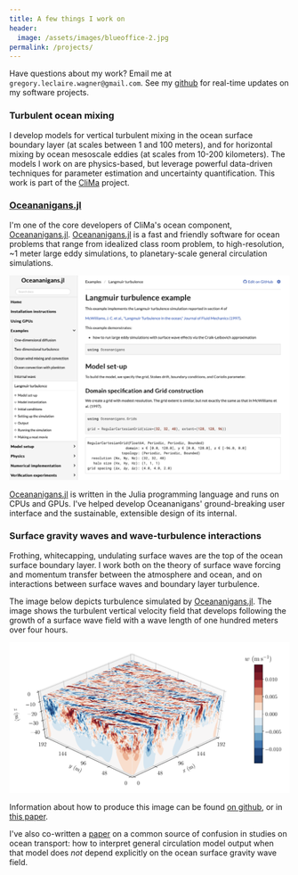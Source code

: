 ```yaml
---
title: A few things I work on
header:
  image: /assets/images/blueoffice-2.jpg
permalink: /projects/
---
```


Have questions about my work? Email me at
`gregory.leclaire.wagner@gmail.com`. 
See my [github] for real-time updates on my software projects.

### Turbulent ocean mixing

I develop models for vertical turbulent mixing in the ocean surface boundary layer
(at scales between 1 and 100 meters), and for horizontal mixing by ocean mesoscale eddies
(at scales from 10-200 kilometers). The models I work on are physics-based,
but leverage powerful data-driven techniques for parameter estimation
and uncertainty quantification. This work is part of the [CliMa] project.

### [Oceananigans.jl]

I'm one of the core developers of CliMa's ocean component, [Oceananigans.jl]. 
[Oceananigans.jl] is a fast and friendly software for ocean problems
that range from idealized class room problem, to high-resolution, ~1 meter
large eddy simulations, to planetary-scale general circulation simulations.

![Oceananigans docs](/assets/figures/oceananigans_docs.png)

[Oceananigans.jl] is written in the Julia programming 
language and runs on CPUs and GPUs. I've helped develop Oceananigans'
ground-breaking user interface and the sustainable, extensible design of
its internal.

### Surface gravity waves and wave-turbulence interactions

Frothing, whitecapping, undulating surface waves are the top of the
ocean surface boundary layer. I work both on the theory of surface
wave forcing and momentum transfer between the atmosphere and ocean, and
on interactions between surface waves and boundary layer turbulence.

The image below depicts turbulence simulated by
[Oceananigans.jl]. The image shows the turbulent vertical velocity field
that develops following the growth of a surface wave field with 
a wave length of one hundred meters over four hours.

![Forced growth](/assets/figures/forced_growth.png)

Information about how to produce this image can be found
[on github](https://github.com/glwagner/WaveTransmittedTurbulence.jl),
or in [this paper](https://glwagner.github.io/assets/pdf/near-inertial-waves-turbulence-growth-swell-preprint.pdf).

I've also co-written a [paper](https://glwagner.github.io/assets/pdf/Stokes-drift-ocean-circulation-Wagner-Constantinou-Reichl.pdf)
on a common source of confusion in studies on ocean transport:
how to interpret general circulation model output when that model does _not_ depend
explicitly on the ocean surface gravity wave field.

[Subsurface internal waves]: http://www.livescience.com/42459-huge-ocean-internal-waves-explained.html
[quasi-geostrophic eddies]: https://en.wikipedia.org/wiki/Geostrophic_current
[FourierFlows.jl]: https://github.com/FourierFlows/FourierFlows.jl
[Navid Constantinou]: http://www.navidconstantinou.com
[CliMa]: https://clima.caltech.edu
[julia]: https://julialang.org
[Oceananigans.jl]: https://clima.github.io/OceananigansDocumentation/stable/
[dedalus]: http://dedalus-project.org
[Keaton Burns]: http://keaton-burns.com
[github]: https://github.com/glwagner
